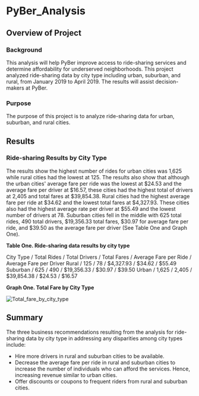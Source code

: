 # PyBer_Analysis
## Overview of Project
### Background

This analysis will help PyBer improve access to ride-sharing services and determine affordability for underserved neighborhoods. This project analyzed ride-sharing data by city type including urban, suburban, and rural, from January 2019 to April 2019. The results will assist decision-makers at PyBer.

### Purpose

The purpose of this project is to analyze ride-sharing data for urban, suburban, and rural cities.

## Results

### Ride-sharing Results by City Type

The results show the highest number of rides for urban cities was 1,625 while rural cities had the lowest at 125. The results also show that although the urban cities' average fare per ride was the lowest at $24.53 and the average fare per driver at $16.57, these cities had the highest total of drivers at 2,405 and total fares at $39,854.38. Rural cities had the highest average fare per ride at $34.62 and the lowest total fares at $4,327.93. These cities also had the highest average rate per driver at $55.49 and the lowest number of drivers at 78. Suburban cities fell in the middle with 625 total rides, 490 total drivers, $19,356.33 total fares, $30.97 for average fare per ride, and $39.50 as the average fare per driver (See Table One and Graph One).

**Table One. Ride-sharing data results by city type**

City Type / Total Rides / Total Drivers / Total Fares / Average Fare per Ride / Average Fare per Driver
Rural   / 125 / 78 / $4,327.93 / $34.62 / $55.49
Suburban / 625 /	490	/ $19,356.33	/ $30.97	/ $39.50
Urban /	1,625	/ 2,405	/ $39,854.38 / $24.53	/ $16.57

**Graph One. Total Fare by City Type**

![Total_fare_by_city_type](https://user-images.githubusercontent.com/78306719/111916042-2996ec80-8a47-11eb-8aa4-6d22023a91d1.PNG)

## Summary

The three business recommendations resulting from the analysis for ride-sharing data by city type in addressing any disparities among city types include:
- Hire more drivers in rural and suburban cities to be available.
- Decrease the average fare per ride in rural and suburban cities to increase the number of individuals who can afford the services. Hence, increasing revenue similar to urban cities.
- Offer discounts or coupons to frequent riders from rural and suburban cities.
